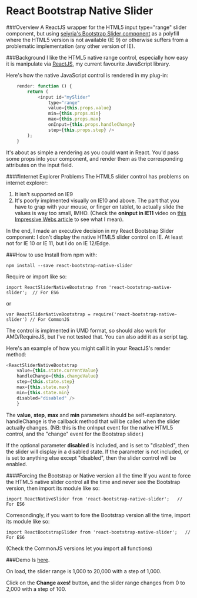 # React Bootstrap Native Slider

###Overview
A ReactJS wrapper for the HTML5 input type="range" slider component, but using [seiyria's Bootstrap Slider component](https://github.com/seiyria/bootstrap-slider) as a polyfill where the HTML5 version is not available (IE 9) or otherwise suffers from a problematic implementation (any other version of IE).


###Background
I like the HTML5 native range control, especially how easy it is manipulate via [ReactJS](http://facebook.github.io/react/), my current favourite JavaScript library.

Here's how the native JavaScript control is rendered in my plug-in:

```JavaScript
    render: function () {
        return (
            <input id="mySlider"
                type="range"
                value={this.props.value}
                min={this.props.min}
                max={this.props.max}
                onInput={this.props.handleChange}
                step={this.props.step} />
        );
    }
```

It's about as simple a rendering as you could want in React.  You'd pass some props into your component, and render them as the corresponding attributes on the input field.


####Internet Explorer Problems
The HTML5 slider control has problems on internet explorer:
1.  It isn't supported on IE9
1.  It's poorly implmented visually on IE10 and above.  The part that you have to grap with your mouse, or finger on tablet, to actually slide the values is way too small, IMHO. (Check the **oninput in IE11** video on [this Impressive Webs article](http://www.impressivewebs.com/onchange-vs-oninput-for-range-sliders/) to see what I mean).

In the end, I made an executive decision in my React Bootstrap Slider component: I don't display the native HTML5 slider control on IE.  At least not for IE 10 or IE 11, but I do on IE 12/Edge.



###How to use
Install from npm with:

```npm install --save react-bootstrap-native-slider```

Require or import like so:

```import ReactSliderNativeBootstrap from 'react-bootstrap-native-slider';  // For ES6 ```

or

```var ReactSliderNativeBootstrap = require('react-bootstrap-native-slider') // For CommonJS ```

The control is implmented in UMD format, so should also work for AMD/RequireJS, but I've not tested that.  You can also add it as a script tag.

Here's an example of how you might call it in your ReactJS's render method:

```JavaScript
<ReactSliderNativeBootstrap
    value={this.state.currentValue}
    handleChange={this.changeValue}
    step={this.state.step}
    max={this.state.max}
    min={this.state.min}
    disabled="disabled" />
    }
```

The **value**, **step**, **max** and **min** parameters should be self-explanatory.  handleChange is the callback method that will be called when the slider actually changes.  (NB: this is the onInput event for the native HTML5 control, and the "change" event for the Bootstrap slider.)

If the optional parameter **disabled** is included, and is set to "disabled", then the slider will display in a disabled state.  If the parameter is not included, or is set to anything else except "disabled", then the slider control will be enabled.


####Forcing the Bootstrap or Native version all the time
If you want to force the HTML5 native slider control all the time and never see the Bootstrap version, then import its module like so:

```import ReactNativeSlider from 'react-bootstrap-native-slider';   // For ES6```

Corresondingly, if you want to fore the Bootstrap version all the time, import its module like so:

```import ReactBootstrapSlider from 'react-bootstrap-native-slider';   // For ES6```


(Check the CommonJS versions let you import all functions)

###Demo
Is [here](http://users.on.net/~mikeandgeminoz/code/react.bootstrap.slidertest/index.html).

On load, the slider range is 1,000 to 20,000 with a step of 1,000.

Click on the **Change axes!** button, and the slider range changes from 0 to 2,000 with a step of 100.














